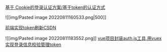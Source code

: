[基于 Cookie的登录认证方案/基于token的认证方式](https://blog.csdn.net/weixin_46837985/article/details/115222740)


![[img/Pasted image 20220811160533.png|500]]

[前端实现token刷新CSDN](https://blog.csdn.net/hfhwfw161226/article/details/106904834)

![[img/Pasted image 20220811183552.png]]
[vue项目封装auth.js工具,用vuex实现登录信息校验管理token](https://blog.csdn.net/weixin_45849112/article/details/108110032)


